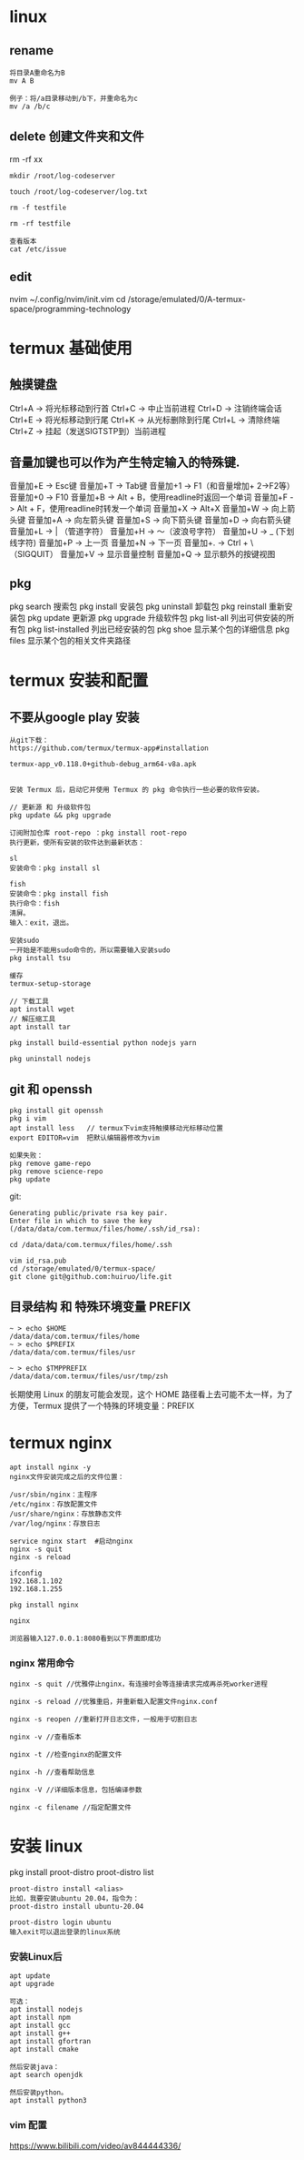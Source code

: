 # linux 
## rename
```
将目录A重命名为B
mv A B

例子：将/a目录移动到/b下，并重命名为c
mv /a /b/c
```
## delete 创建文件夹和文件
rm -rf xx

```
mkdir /root/log-codeserver

touch /root/log-codeserver/log.txt

rm -f testfile

rm -rf testfile

查看版本
cat /etc/issue
```

## edit
nvim ~/.config/nvim/init.vim
cd /storage/emulated/0/A-termux-space/programming-technology


# termux 基础使用
## 触摸键盘
Ctrl+A -> 将光标移动到行首
Ctrl+C -> 中止当前进程
Ctrl+D -> 注销终端会话
Ctrl+E -> 将光标移动到行尾
Ctrl+K -> 从光标删除到行尾
Ctrl+L -> 清除终端
Ctrl+Z -> 挂起（发送SIGTSTP到）当前进程

## 音量加键也可以作为产生特定输入的特殊键.

音量加+E -> Esc键
音量加+T -> Tab键
音量加+1 -> F1（和音量增加+ 2→F2等）
音量加+0 -> F10
音量加+B -> Alt + B，使用readline时返回一个单词
音量加+F -> Alt + F，使用readline时转发一个单词
音量加+X -> Alt+X
音量加+W -> 向上箭头键
音量加+A -> 向左箭头键
音量加+S -> 向下箭头键
音量加+D -> 向右箭头键
音量加+L -> | （管道字符）
音量加+H -> 〜（波浪号字符）
音量加+U -> _ (下划线字符)
音量加+P -> 上一页
音量加+N -> 下一页
音量加+. -> Ctrl + \（SIGQUIT）
音量加+V -> 显示音量控制
音量加+Q -> 显示额外的按键视图

## pkg
pkg search 搜索包
pkg install 安装包
pkg uninstall 卸载包
pkg reinstall 重新安装包
pkg update 更新源
pkg upgrade 升级软件包
pkg list-all 列出可供安装的所有包
pkg list-installed 列出已经安装的包
pkg shoe 显示某个包的详细信息
pkg files 显示某个包的相关文件夹路径

# termux 安装和配置
## 不要从google play 安装
```
从git下载：
https://github.com/termux/termux-app#installation

termux-app_v0.118.0+github-debug_arm64-v8a.apk


安装 Termux 后，启动它并使用 Termux 的 pkg 命令执行一些必要的软件安装。

// 更新源 和 升级软件包
pkg update && pkg upgrade

订阅附加仓库 root-repo ：pkg install root-repo
执行更新，使所有安装的软件达到最新状态：

sl
安装命令：pkg install sl

fish
安装命令：pkg install fish
执行命令：fish
清屏。
输入：exit，退出。

安装sudo
一开始是不能用sudo命令的，所以需要输入安装sudo
pkg install tsu

缓存
termux-setup-storage
```

```
// 下载工具
apt install wget
// 解压缩工具
apt install tar

pkg install build-essential python nodejs yarn

pkg uninstall nodejs
```


## git 和 openssh
```
pkg install git openssh
pkg i vim
apt install less   // termux下vim支持触摸移动光标移动位置
export EDITOR=vim  把默认编辑器修改为vim

如果失败：
pkg remove game-repo
pkg remove science-repo
pkg update
```

git:
```
Generating public/private rsa key pair.
Enter file in which to save the key (/data/data/com.termux/files/home/.ssh/id_rsa):

cd /data/data/com.termux/files/home/.ssh

vim id_rsa.pub
cd /storage/emulated/0/termux-space/
git clone git@github.com:huiruo/life.git
```

## 目录结构 和 特殊环境变量 PREFIX
```
~ > echo $HOME
/data/data/com.termux/files/home
~ > echo $PREFIX
/data/data/com.termux/files/usr
 
~ > echo $TMPPREFIX
/data/data/com.termux/files/usr/tmp/zsh
```
长期使用 Linux 的朋友可能会发现，这个 HOME 路径看上去可能不太一样，为了方便，Termux 提供了一个特殊的环境变量：PREFIX


# termux nginx
```
apt install nginx -y
nginx文件安装完成之后的文件位置：

/usr/sbin/nginx：主程序
/etc/nginx：存放配置文件
/usr/share/nginx：存放静态文件
/var/log/nginx：存放日志

service nginx start  #启动nginx
nginx -s quit
nginx -s reload

ifconfig
192.168.1.102 
192.168.1.255
```

```
pkg install nginx

nginx

浏览器输入127.0.0.1:8080看到以下界面即成功
```

### nginx 常用命令
```
nginx -s quit //优雅停止nginx，有连接时会等连接请求完成再杀死worker进程

nginx -s reload //优雅重启，并重新载入配置文件nginx.conf

nginx -s reopen //重新打开日志文件，一般用于切割日志

nginx -v //查看版本

nginx -t //检查nginx的配置文件

nginx -h //查看帮助信息

nginx -V //详细版本信息，包括编译参数

nginx -c filename //指定配置文件
```

# 安装 linux
pkg install proot-distro 
proot-distro list
```
proot-distro install <alias> 
比如，我要安装ubuntu 20.04，指令为：
proot-distro install ubuntu-20.04

proot-distro login ubuntu
输入exit可以退出登录的linux系统
```

### 安装Linux后
```
apt update
apt upgrade

可选：
apt install nodejs
apt install npm
apt install gcc
apt install g++
apt install gfortran
apt install cmake

然后安装java：
apt search openjdk

然后安装python。
apt install python3
```

### vim 配置
https://www.bilibili.com/video/av844444336/